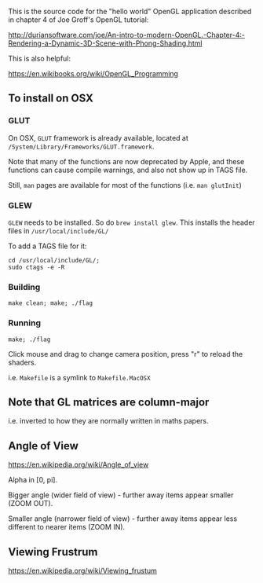This is the source code for the "hello world" OpenGL application described in
chapter 4 of Joe Groff's OpenGL tutorial: 

http://duriansoftware.com/joe/An-intro-to-modern-OpenGL.-Chapter-4:-Rendering-a-Dynamic-3D-Scene-with-Phong-Shading.html

This is also helpful:

https://en.wikibooks.org/wiki/OpenGL_Programming


## To install on OSX


### GLUT

On OSX, `GLUT` framework is already available,
located at `/System/Library/Frameworks/GLUT.framework`.

Note that many of the functions are now deprecated by Apple,
and these functions can cause compile warnings, and also
not show up in TAGS file.

Still, `man` pages are available for most of the functions
(i.e. `man glutInit`)

### GLEW

`GLEW` needs to be installed. So do `brew install glew`.
This installs the header files in `/usr/local/include/GL/`

To add a TAGS file for it:
```
cd /usr/local/include/GL/;
sudo ctags -e -R
```


### Building

```
make clean; make; ./flag
```

### Running
```
make; ./flag
```

Click mouse and drag to change camera position, press "r" to reload the shaders.

i.e. `Makefile` is a symlink to `Makefile.MacOSX`



## Note that GL matrices are column-major
i.e. inverted to how they are normally written in maths papers.




## Angle of View

https://en.wikipedia.org/wiki/Angle_of_view

Alpha in [0, pi].

Bigger angle (wider field of view) - further away items appear smaller (ZOOM OUT).

Smaller angle (narrower field of view) - further away items appear less different to nearer items (ZOOM IN).



## Viewing Frustrum

https://en.wikipedia.org/wiki/Viewing_frustum
